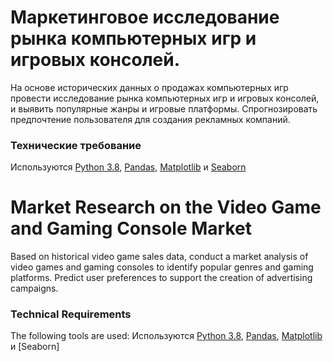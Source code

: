 # Маркетинговое исследование рынка компьютерных игр и игровых консолей.  
На основе исторических данных о продажах компьютерных игр провести исследование рынка компьютерных игр и игровых консолей, и выявить популярные жанры  и игровые платформы. Спрогнозировать предпочтение пользователя для создания рекламных компаний.

### Технические требование
Используются [Python 3.8](https://www.python.org/), [Pandas](https://pandas.pydata.org/), [Matplotlib](https://matplotlib.org/) и [Seaborn](https://seaborn.pydata.org/)

# Market Research on the Video Game and Gaming Console Market
Based on historical video game sales data, conduct a market analysis of video games and gaming consoles to identify popular genres and gaming platforms. Predict user preferences to support the creation of advertising campaigns.

### Technical Requirements
The following tools are used: Используются [Python 3.8](https://www.python.org/), [Pandas](https://pandas.pydata.org/), [Matplotlib](https://matplotlib.org/) и [Seaborn]
